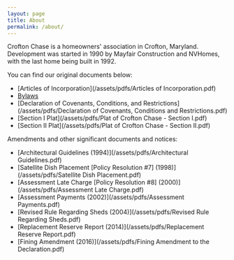 ```yaml
---
layout: page
title: About
permalink: /about/
---
```


Crofton Chase is a homeowners' association in Crofton, Maryland.  Development was started in 1990 by Mayfair Construction and NVHomes, with the last home being built in 1992.

You can find our original documents below:
* [Articles of Incorporation](/assets/pdfs/Articles of Incorporation.pdf)
* [Bylaws](/assets/pdfs/Bylaws.pdf)
* [Declaration of Covenants, Conditions, and Restrictions](/assets/pdfs/Declaration of Covenants, Conditions and Restrictions.pdf)
* [Section I Plat](/assets/pdfs/Plat of Crofton Chase - Section I.pdf)
* [Section II Plat](/assets/pdfs/Plat of Crofton Chase - Section II.pdf)

Amendments and other significant documents and notices:
* [Architectural Guidelines (1994)](/assets/pdfs/Architectural Guidelines.pdf)
* [Satellite Dish Placement [Policy Resolution #7] (1998)](/assets/pdfs/Satellite Dish Placement.pdf)
* [Assessment Late Charge [Policy Resolution #8] (2000)](/assets/pdfs/Assessment Late Charge.pdf)
* [Assessment Payments (2002)](/assets/pdfs/Assessment Payments.pdf)
* [Revised Rule Regarding Sheds (2004)](/assets/pdfs/Revised Rule Regarding Sheds.pdf)
* [Replacement Reserve Report (2014)](/assets/pdfs/Replacement Reserve Report.pdf)
* [Fining Amendment (2016)](/assets/pdfs/Fining Amendment to the Declaration.pdf)
